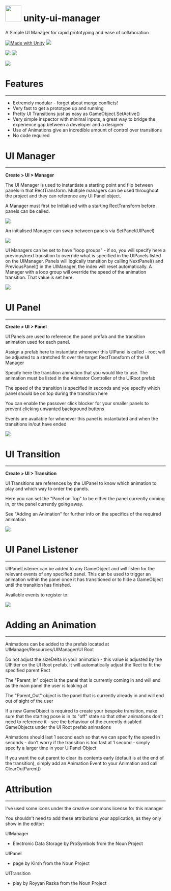 # <img src="https://raw.githubusercontent.com/Rellac-Rellac/unity-ui-manager/main/Assets/UIManager/Gizmos/UIManager%20Icon.png" width="50" height="50" /> unity-ui-manager
A Simple UI Manager for rapid prototyping and ease of collaboration

[![Made with Unity](https://img.shields.io/badge/Made%20with-Unity-57b9d3.svg?style=plastic&logo=unity)](https://unity3d.com)
![](https://img.shields.io/badge/license-unlicensed-lightgrey)

![](https://img.shields.io/badge/-rapid%20prototyping-brightgreen)
![](https://img.shields.io/badge/-modularity-brightgreen)

![](gif_demo.gif)

# Features
-----------
- Extremely modular - forget about merge conflicts!
- Very fast to get a prototype up and running
- Pretty UI Transitions just as easy as GameObject.SetActive()
- Very simple inspector with minimal inputs, a great way to bridge the experience gap between a developer and a designer
- Use of Animations give an incredible amount of control over transitions
- No code required

# UI Manager
------------
**Create > UI > Manager**

The UI Manager is used to instantiate a starting point and flip between panels in that RectTransform. Multiple managers can be used throughout the project and they can reference any UI Panel object.

A Manager must first be Initialised with a starting RectTransform before panels can be called.

![](Init-example.png)

An initialised Manager can swap between panels via SetPanel(UIPanel)

![](SetPanel-example.png)

UI Managers can be set to have "loop groups" - if so, you will specify here a previous/next transition to override what is specified in the UIPanels listed on the UIManager. Panels will logically transition by calling NextPanel() and PreviousPanel() in the UIManager, the index will reset automatically. A Manager with a loop group will override the speed of the animation transition. That value is set here.

![](UIManagers-example.png)

# UI Panel
----------
**Create > UI > Panel**

UI Panels are used to reference the panel prefab and the transition animation used for each panel.

Assign a prefab here to instantiate whenever this UIPanel is called - root will be adjusted to a stretched fit over the target RectTransform of the UI Manager

Specify here the transition animation that you would like to use. The animation must be listed in the Animator Controller of the UIRoot prefab

The speed of the transition is specified in seconds and you specify which panel should be on top during the transition here

You can enable the passover click blocker for your smaller panels to prevent clicking unwanted background buttons

Events are available for whenever this panel is instantiated and when the transitions in/out have ended

![](UIPanel-example.png)

# UI Transition
----------------
**Create > UI > Transition**

UI Transitions are references by the UIPanel to know which animation to play and which way to order the panels.

Here you can set the "Panel on Top" to be either the panel currently coming in, or the panel currently going away.

See "Adding an Animation" for further info on the specifics of the required animation

![](UITransition-example.png)


# UI Panel Listener
--------------------
UIPanelListener can be added to any GameObject and will listen for the relevant events of any specified panel. This can be used to trigger an animation within the panel once it has transitioned or to hide a GameObject until the transition has finished.

Available events to register to:

![](Listener-example.png)

# Adding an Animation
----------------------
Animations can be added to the prefab located at UIManager/Resources/UIManager/UI Root

Do not adjust the sizeDelta in your animation - this value is adjusted by the UIFitter on the UI Root prefab. It will automatically adjust the Rect to fit the specified parent Rect

The "Parent_In" object is the panel that is currently coming in and will end as the main panel the user is looking at

The "Parent_Out" object is the panel that is currently already in and will end out of sight of the user

If a new GameObject is required to create your bespoke transition, make sure that the starting pose is in its "off"
state so that other animations don't need to reference it - see the behaviour of the currently disabled GameObjects
under the UI Root prefab animations

Animations should last 1 second each so that we can specify the speed in seconds - don't worry if the transition is
too fast at 1 second - simply specify a larger time in your UIPanel Object

If you want the out parent to clear its contents early (default is at the end of the transition), simply add an Animation Event to your Animation and call ClearOutParent()

# Attribution
--------------
I've used some icons under the creative commons license for this manager

You shouldn't need to add these attributions your application, as they only show in the editor:

UIManager
- Electronic Data Storage by ProSymbols from the Noun Project

UIPanel
- page by Kirsh from the Noun Project

UITransition
- play by Royyan Razka from the Noun Project
